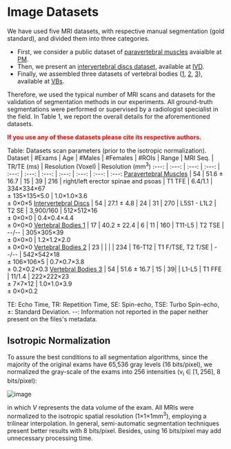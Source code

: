 # Image Datasets

<p>We have used five MRI datasets, with respective manual segmentation (gold standard), and divided them into three categories. </p>
  
- First, we consider a public dataset of [paravertebral muscles](https://doi.org/10.1186/s12891-019-2528-x) avaialble at [PM](PM/readme.md). 
- Then, we present an [intervertebral discs dataset](https://doi.org/10.21037/qims.2016.08.01), available at [IVD](IVD/readme.md).
- Finally, we assembled three datasets of vertebral bodies ([1](https://doi.org/10.1111/cgf.12343), [2](https://doi.org/10.1371/journal.pone.0143327), [3](https://doi.org/10.1186/s12891-019-2528-x)), available at [VBs](VBs/readme.md).

<p>Therefore, we used the typical number of MRI scans and datasets for the validation of segmentation methods in our experiments. All ground-truth segmentations were performed or supervised by a radiologist specialist in the field. In Table 1, we report the overall details for the aforementioned datasets.</p>

**<p style='color:red'>If you use any of these datasets please cite its respective authors.</p>**

 Table: Datasets scan parameters (prior to the isotropic normalization).
  Dataset                                | #Exams | Age | #Males | #Females | #ROIs | Range | MRI Seq.      | TR/TE (ms) | Resolution (Voxel)                                   | Resolution (mm<sup>3</sup>)
   :---: | :---: | :---: | :---: | :---: | :---: |  :---: | :---: | :---: | :---: | :---:
 [Paravertebral Muscles](https://doi.org/10.1186/s12891-019-2528-x) | 54 | 51.6 $\pm$ 16.7 |  15 | 39 | 216 | right/left erector spinae and psoas  | T1 TFE             | 6.4/1.1    | 334&times;334&times;67 <br />$\pm$ 135&times;135&times;5.0 | 1.0&times;1.0&times;3.6 <br />$\pm$ 0&times;0&times;5 
 [Intervertebral Discs](https://doi.org/10.21037/qims.2016.08.01)  | 54 | 27.1 $\pm$ 4.8 | 24 | 31 | 270 | L5S1 - L1L2  | T2 SE              | 3,900/160  | 512&times;512&times;16 <br />$\pm$ 0&times;0&times;0       | 0.4&times;0.4&times;4.4 <br />$\pm$ 0&times;0&times;0 
[Vertebral Bodies 1](https://doi.org/10.1371/journal.pone.0143327)     | 17 | 40.2 $\pm$ 22.4 | 6 | 11 | 160 | T11-L5 | T2 TSE             | --/--      | 305&times;305&times;39 <br />$\pm$ 0&times;0&times;0     | 1.2&times;1.2&times;2.0 <br />$\pm$ 0&times;0&times;0 
[Vertebral Bodies 2](https://doi.org/10.1111/cgf.12343)       | 23 |  | | | 234 | T6-T12 | T1 F/TSE, T2 T/SE |  --/--     | 542&times;542&times;18 <br />$\pm$ 106&times;106&times;5   | 0.7&times;0.7&times;3.8 <br />$\pm$ 0.2&times;0.2&times;0.3 
[Vertebral Bodies 3](https://doi.org/10.1186/s12891-019-2528-x)       | 54 | 51.6 $\pm$ 16.7 | 15 | 39| | L1-L5 | T1 FFE             | 11/1.4     | 222&times;222&times;23 <br />$\pm$ 7&times;7&times;12    | 1.0&times;1.0&times;3.9 <br />$\pm$ 0&times;0&times;0.2

  
TE: Echo Time, TR: Repetition Time, SE: Spin-echo, TSE: Turbo Spin-echo, $\pm$: Standard Deviation. --: Information not reported in the paper neither present on the files's metadata.

## Isotropic Normalization

To assure the best conditions to all segmentation algorithms, since the majority of the original exams have 65,536 gray levels (16 bits/pixel), we normalized the gray-scale of the exams into 256 intensities (v<sub>i</sub> $\in$ $[1, 256]$, 8 bits/pixel):

![image](https://user-images.githubusercontent.com/3834596/182188895-8d5576dc-563b-4cb0-889e-ad8a0fedeb72.png)

in which $V$ represents the data volume of the exam.
All MRIs were normalized to the isotropic spatial resolution (1&times;1&times;1mm<sup>3</sup>), employing a trilinear interpolation.
In general, semi-automatic segmentation techniques present better results with 8 bits/pixel.
Besides, using 16 bits/pixel may add unnecessary processing time.

